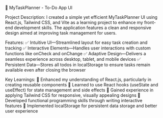 📝 MyTaskPlanner - To-Do App UI

Project Description:
I created a simple yet efficient MyTaskPlanner UI using React.js, Tailwind CSS, and Vite as a learning project to enhance my front-end development skills. The application features a clean and responsive design aimed at improving task management for users.

Features:
✅ Intuitive UI—Streamlined layout for easy task creation and tracking
✅ Interactive Elements—Handles user interactions with custom functions like onCheck and onChange
✅ Adaptive Design—Delivers a seamless experience across desktop, tablet, and mobile devices
✅ Persistent Data—Stores all todos in localStorage to ensure tasks remain available even after closing the browser

Key Learnings:
🔹 Enhanced my understanding of React.js, particularly in creating reusable components
🔹 Learned to use React hooks (useState and useEffect) for state management and side effects
🔹 Gained experience in applying Tailwind CSS for responsive, visually appealing designs
🔹 Developed functional programming skills through writing interactive features
🔹 Implemented localStorage for persistent data storage and better user experience

